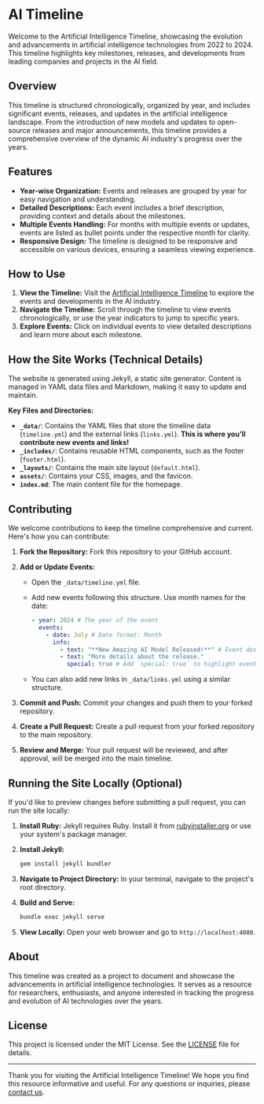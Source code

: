 # AI Timeline

Welcome to the Artificial Intelligence Timeline, showcasing the evolution and advancements in artificial intelligence technologies from 2022 to 2024. This timeline highlights key milestones, releases, and developments from leading companies and projects in the AI field.

## Overview

This timeline is structured chronologically, organized by year, and includes significant events, releases, and updates in the artificial intelligence landscape. From the introduction of new models and updates to open-source releases and major announcements, this timeline provides a comprehensive overview of the dynamic AI industry's progress over the years.

## Features

- **Year-wise Organization:** Events and releases are grouped by year for easy navigation and understanding.
- **Detailed Descriptions:** Each event includes a brief description, providing context and details about the milestones.
- **Multiple Events Handling:** For months with multiple events or updates, events are listed as bullet points under the respective month for clarity.
- **Responsive Design:** The timeline is designed to be responsive and accessible on various devices, ensuring a seamless viewing experience.

## How to Use

1. **View the Timeline:** Visit the [Artificial Intelligence Timeline](https://nhlocal.github.io/AiTimeline/) to explore the events and developments in the AI industry.
2. **Navigate the Timeline:** Scroll through the timeline to view events chronologically, or use the year indicators to jump to specific years.
3. **Explore Events:** Click on individual events to view detailed descriptions and learn more about each milestone.

## How the Site Works (Technical Details)

The website is generated using Jekyll, a static site generator. Content is managed in YAML data files and Markdown, making it easy to update and maintain.

**Key Files and Directories:**

* **`_data/`**: Contains the YAML files that store the timeline data (`timeline.yml`) and the external links (`links.yml`). **This is where you'll contribute new events and links!**
* **`_includes/`**: Contains reusable HTML components, such as the footer (`footer.html`).
* **`_layouts/`**: Contains the main site layout (`default.html`).
* **`assets/`**: Contains your CSS, images, and the favicon.
* **`index.md`**: The main content file for the homepage.

## Contributing

We welcome contributions to keep the timeline comprehensive and current. Here's how you can contribute:

1. **Fork the Repository:** Fork this repository to your GitHub account.

2. **Add or Update Events:**
    * Open the `_data/timeline.yml` file.
    * Add new events following this structure. Use month names for the date:

       ```yaml
       - year: 2024 # The year of the event
         events:
           - date: July # Date format: Month
             info:
               - text: "**New Amazing AI Model Released!**" # Event description (use **bold** for emphasis).
               - text: "More details about the release."
                 special: true # Add `special: true` to highlight events
       ```

    * You can also add new links in `_data/links.yml` using a similar structure.

3. **Commit and Push:** Commit your changes and push them to your forked repository.

4. **Create a Pull Request:** Create a pull request from your forked repository to the main repository.

5. **Review and Merge:** Your pull request will be reviewed, and after approval, will be merged into the main timeline.

## Running the Site Locally (Optional)

If you'd like to preview changes before submitting a pull request, you can run the site locally:

1. **Install Ruby:** Jekyll requires Ruby. Install it from [rubyinstaller.org](https://rubyinstaller.org/) or use your system's package manager.

2. **Install Jekyll:**
   ```bash
   gem install jekyll bundler
   ```

3. **Navigate to Project Directory:** In your terminal, navigate to the project's root directory.

4. **Build and Serve:**
   ```bash
   bundle exec jekyll serve
   ```

5. **View Locally:** Open your web browser and go to `http://localhost:4000`.

## About

This timeline was created as a project to document and showcase the advancements in artificial intelligence technologies. It serves as a resource for researchers, enthusiasts, and anyone interested in tracking the progress and evolution of AI technologies over the years.

## License

This project is licensed under the MIT License. See the [LICENSE](LICENSE) file for details.

---

Thank you for visiting the Artificial Intelligence Timeline! We hope you find this resource informative and useful. For any questions or inquiries, please [contact us](mailto:nh.local11@gmail.com).